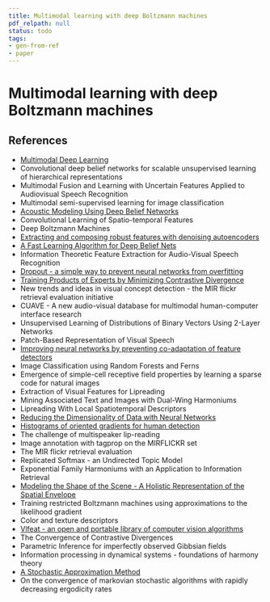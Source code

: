 ```yaml
---
title: Multimodal learning with deep Boltzmann machines
pdf_relpath: null
status: todo
tags:
- gen-from-ref
- paper
---
```


# Multimodal learning with deep Boltzmann machines

## References

- [Multimodal Deep Learning](./multimodal-deep-learning.md)
- Convolutional deep belief networks for scalable unsupervised learning of hierarchical representations
- Multimodal Fusion and Learning with Uncertain Features Applied to Audiovisual Speech Recognition
- Multimodal semi-supervised learning for image classification
- [Acoustic Modeling Using Deep Belief Networks](./acoustic-modeling-using-deep-belief-networks.md)
- Convolutional Learning of Spatio-temporal Features
- Deep Boltzmann Machines
- [Extracting and composing robust features with denoising autoencoders](./extracting-and-composing-robust-features-with-denoising-autoencoders.md)
- [A Fast Learning Algorithm for Deep Belief Nets](./a-fast-learning-algorithm-for-deep-belief-nets.md)
- Information Theoretic Feature Extraction for Audio-Visual Speech Recognition
- [Dropout - a simple way to prevent neural networks from overfitting](./dropout-a-simple-way-to-prevent-neural-networks-from-overfitting.md)
- [Training Products of Experts by Minimizing Contrastive Divergence](./training-products-of-experts-by-minimizing-contrastive-divergence.md)
- New trends and ideas in visual concept detection - the MIR flickr retrieval evaluation initiative
- CUAVE - A new audio-visual database for multimodal human-computer interface research
- Unsupervised Learning of Distributions of Binary Vectors Using 2-Layer Networks
- Patch-Based Representation of Visual Speech
- [Improving neural networks by preventing co-adaptation of feature detectors](./improving-neural-networks-by-preventing-co-adaptation-of-feature-detectors.md)
- Image Classification using Random Forests and Ferns
- Emergence of simple-cell receptive field properties by learning a sparse code for natural images
- Extraction of Visual Features for Lipreading
- Mining Associated Text and Images with Dual-Wing Harmoniums
- Lipreading With Local Spatiotemporal Descriptors
- [Reducing the Dimensionality of Data with Neural Networks](./reducing-the-dimensionality-of-data-with-neural-networks.md)
- [Histograms of oriented gradients for human detection](./histograms-of-oriented-gradients-for-human-detection.md)
- The challenge of multispeaker lip-reading
- Image annotation with tagprop on the MIRFLICKR set
- The MIR flickr retrieval evaluation
- Replicated Softmax - an Undirected Topic Model
- Exponential Family Harmoniums with an Application to Information Retrieval
- [Modeling the Shape of the Scene - A Holistic Representation of the Spatial Envelope](./modeling-the-shape-of-the-scene-a-holistic-representation-of-the-spatial-envelope.md)
- Training restricted Boltzmann machines using approximations to the likelihood gradient
- Color and texture descriptors
- [Vlfeat - an open and portable library of computer vision algorithms](./vlfeat-an-open-and-portable-library-of-computer-vision-algorithms.md)
- The Convergence of Contrastive Divergences
- Parametric Inference for imperfectly observed Gibbsian fields
- Information processing in dynamical systems - foundations of harmony theory
- [A Stochastic Approximation Method](./a-stochastic-approximation-method.md)
- On the convergence of markovian stochastic algorithms with rapidly decreasing ergodicity rates
